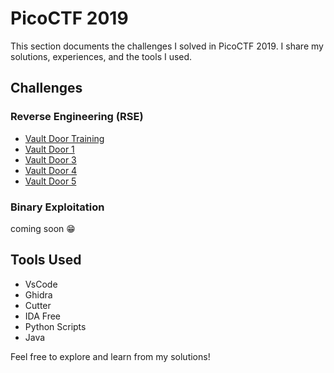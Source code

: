 # PicoCTF 2019  
This section documents the challenges I solved in PicoCTF 2019. I share my solutions, experiences, and the tools I used.  

## Challenges  
### Reverse Engineering (RSE)  
- [Vault Door Training](./vault-door-training.md)  
- [Vault Door 1](./VaultDoor1.md)  
- [Vault Door 3](./VaultDoor3.md)  
- [Vault Door 4](./VaultDoor4.md)  
- [Vault Door 5](./VaultDoor5.md)  

### Binary Exploitation  
coming soon 😁


## Tools Used  
- VsCode
- Ghidra  
- Cutter  
- IDA Free  
- Python Scripts
- Java 

Feel free to explore and learn from my solutions!
